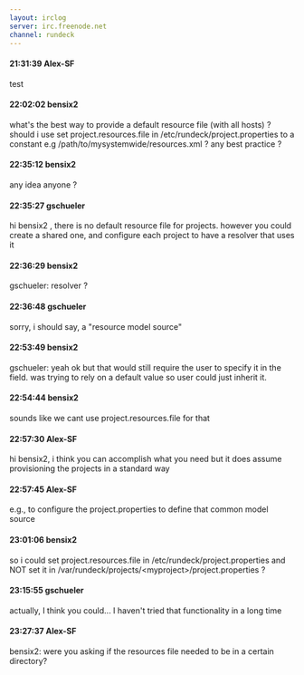 ```yaml
---
layout: irclog
server: irc.freenode.net
channel: rundeck
---
```


#### 21:31:39 Alex-SF
 test
#### 22:02:02 bensix2
 what's the best way to provide a default resource file (with all hosts) ? should i use set project.resources.file in /etc/rundeck/project.properties to a constant e.g /path/to/mysystemwide/resources.xml ? any best practice ?
#### 22:35:12 bensix2
 any idea anyone ?
#### 22:35:27 gschueler
 hi bensix2 , there is no default resource file for projects. however you could create a shared one, and configure each project to have a resolver that uses it
#### 22:36:29 bensix2
 gschueler: resolver ?
#### 22:36:48 gschueler
 sorry, i should say, a "resource model source"
#### 22:53:49 bensix2
 gschueler: yeah ok but that would still require the user to specify it in the field. was trying to rely on a default value so user could just inherit it.
#### 22:54:44 bensix2
 sounds like we cant use project.resources.file for that
#### 22:57:30 Alex-SF
 hi bensix2, i think you can accomplish what you need but it does assume provisioning the projects in a standard way
#### 22:57:45 Alex-SF
 e.g., to configure the project.properties to define that common model source
#### 23:01:06 bensix2
 so i could set project.resources.file in /etc/rundeck/project.properties and NOT set it in /var/rundeck/projects/&lt;myproject&gt;/project.properties ?
#### 23:15:55 gschueler
 actually, I think you could... I haven't tried that functionality in a long time
#### 23:27:37 Alex-SF
 bensix2: were you asking if the resources file needed to be in a certain directory?

